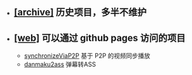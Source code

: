- ## [\[archive\]](./tree/master/archive) 历史项目，多半不维护
- ## [\[web\]](./tree/master/web) 可以通过 github pages 访问的项目
    - [synchronizeViaP2P](https://greesea.github.io/proj/web/synchronizeViaP2P.html) 基于 P2P 的视频同步播放
    - [danmaku2ass](https://greesea.github.io/proj/web/danmaku2ass/) 弹幕转ASS
